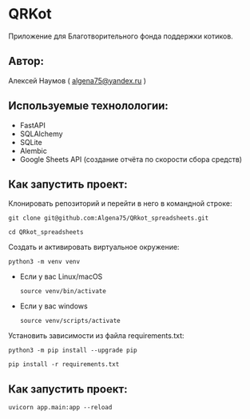 # QRKot
Приложение для Благотворительного фонда поддержки котиков.

## Автор:
Алексей Наумов ( algena75@yandex.ru )
## Используемые технолологии:
* FastAPI
* SQLAlchemy
* SQLite
* Alembic
* Google Sheets API (создание отчёта по скорости сбора средств)
## Как запустить проект:
Клонировать репозиторий и перейти в него в командной строке:


```
git clone git@github.com:Algena75/QRkot_spreadsheets.git
```

```
cd QRkot_spreadsheets
```

Cоздать и активировать виртуальное окружение:

```
python3 -m venv venv
```

* Если у вас Linux/macOS

    ```
    source venv/bin/activate
    ```

* Если у вас windows

    ```
    source venv/scripts/activate
    ```

Установить зависимости из файла requirements.txt:

```
python3 -m pip install --upgrade pip
```

```
pip install -r requirements.txt
```
## Как запустить проект:
```
uvicorn app.main:app --reload
```
